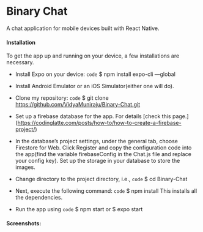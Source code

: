 # Binary Chat

A chat application for mobile devices built with React Native.

#### Installation

To get the app up and running on your device, a few installations are necessary.

* Install Expo on your device:
`code` $ npm install expo-cli —global

* Install Android Emulator or an iOS Simulator(either one will do).

* Clone my repository:
`code` $ git clone https://github.com/VidyaMuniraju/Binary-Chat.git

* Set up a firebase database for the app. For details [check this page.] (https://codinglatte.com/posts/how-to/how-to-create-a-firebase-project/)

* In the database’s project settings, under the general tab, choose Firestore for Web. Click Register and copy the configuration code into the app(find the variable firebaseConfig in the Chat.js file and replace your config key).
Set up the storage in your database to store the images.

* Change directory to the project directory, i.e., 
`code` $ cd Binary-Chat

* Next, execute the following command:
`code` $ npm install
This installs all the dependencies.

* Run the app using
`code` $ npm start or $ expo start

#### Screenshots:

